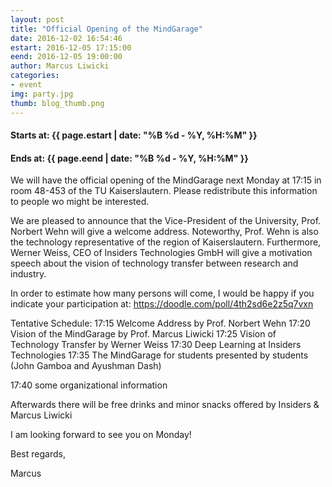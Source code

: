 ```yaml
---
layout: post
title: "Official Opening of the MindGarage"
date: 2016-12-02 16:54:46
estart: 2016-12-05 17:15:00
eend: 2016-12-05 19:00:00
author: Marcus Liwicki
categories: 
- event
img: party.jpg
thumb: blog_thumb.png
---
```


#### Starts at: {{ page.estart | date: "%B %d - %Y, %H:%M" }}
#### Ends at: {{ page.eend | date: "%B %d - %Y, %H:%M" }}

We will have the official opening of the MindGarage next Monday at 17:15 in room 48-453 of the TU Kaiserslautern. Please redistribute this information to people wo might be interested.

We are pleased to announce that the Vice-President of the University, Prof. Norbert Wehn will give a welcome address. Noteworthy, Prof. Wehn is also the technology representative of the region of Kaiserslautern. Furthermore, Werner Weiss, CEO of Insiders Technologies GmbH will give a motivation speech about the vision of technology transfer between research and industry.

In order to estimate how many persons will come, I would be happy if you indicate your participation at: https://doodle.com/poll/4th2sd6e2z5q7vxn 

Tentative Schedule:
17:15 Welcome Address by Prof. Norbert Wehn
17:20 Vision of the MindGarage by Prof. Marcus Liwicki
17:25 Vision of Technology Transfer by Werner Weiss
17:30 Deep Learning at Insiders Technologies
17:35 The MindGarage for students presented by students (John Gamboa and Ayushman Dash)

17:40 some organizational information

Afterwards there will be free drinks and minor snacks offered by Insiders &amp; Marcus Liwicki

I am looking forward to see you on Monday!

Best regards,

Marcus
